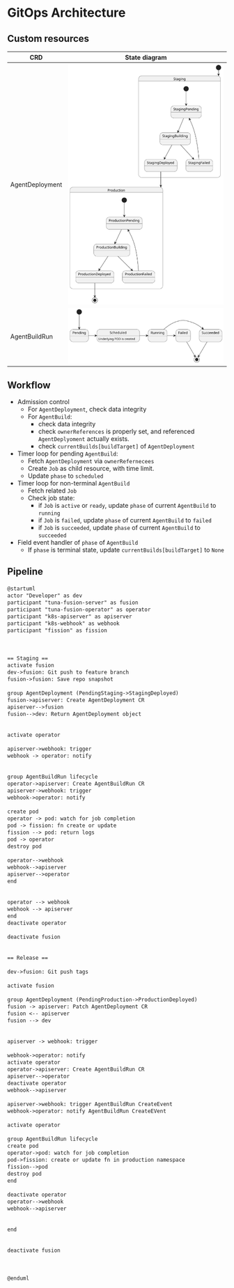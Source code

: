 # GitOps Architecture

## Custom resources

| CRD             | State diagram                                             |
|-----------------|-----------------------------------------------------------|
| AgentDeployment | ![Agent Deployment](./state_diagram/agent_deployment.svg) |
| AgentBuildRun   | ![AgentBuildRun](./state_diagram/agent_build_run.svg)     |


## Workflow

* Admission control
  * For `AgentDeployment`, check data integrity
  * For `AgentBuild`:
    * check data integrity
    * check `ownerReferences` is properly set, and referenced `AgentDeplyoment` actually exists.
    * check `currentBuilds[buildTarget]` of `AgentDeployment`
* Timer loop for pending `AgentBuild`:
  * Fetch `AgentDeployment` via `ownerRefernecees`
  * Create `Job` as child resource, with time limit.
  * Update `phase` to `scheduled`
* Timer loop for non-terminal `AgentBuild`
  * Fetch related `Job`
  * Check job state:
    * if `Job` is `active` or `ready`, update `phase` of current `AgentBuild` to `running`
    * if `Job` is `failed`, update `phase` of current `AgentBuild` to `failed`
    * if `Job` is `succeeded`, update `phase` of current `AgentBuild` to `succeeded`
* Field event handler of `phase` of `AgentBuild`
  * If `phase` is terminal state, update `currentBuilds[buildTarget]` to `None` 


## Pipeline

```plantuml
@startuml
actor "Developer" as dev
participant "tuna-fusion-server" as fusion
participant "tuna-fusion-operator" as operator
participant "k8s-apiserver" as apiserver
participant "k8s-webhook" as webhook
participant "fission" as fission
 
 
 
== Staging ==
activate fusion
dev->fusion: Git push to feature branch
fusion->fusion: Save repo snapshot

group AgentDeployment (PendingStaging->StagingDeployed)
fusion->apiserver: Create AgentDeployment CR
apiserver-->fusion
fusion-->dev: Return AgentDeployment object


activate operator

apiserver->webhook: trigger
webhook -> operator: notify


group AgentBuildRun lifecycle
operator->apiserver: Create AgentBuildRun CR
apiserver->webhook: trigger
webhook->operator: notify

create pod
operator -> pod: watch for job completion
pod -> fission: fn create or update
fission --> pod: return logs
pod -> operator
destroy pod

operator-->webhook
webhook-->apiserver
apiserver-->operator
end


operator --> webhook
webhook --> apiserver
end
deactivate operator

deactivate fusion


== Release ==

dev->fusion: Git push tags

activate fusion

group AgentDeployment (PendingProduction->ProductionDeployed)
fusion -> apiserver: Patch AgentDeployment CR
fusion <-- apiserver
fusion --> dev


apiserver -> webhook: trigger

webhook->operator: notify
activate operator
operator->apiserver: Create AgentBuildRun CR
apiserver-->operator
deactivate operator
webhook-->apiserver

apiserver->webhook: trigger AgentBuildRun CreateEvent
webhook->operator: notify AgentBuildRun CreateEVent

activate operator

group AgentBuildRun lifecycle
create pod
operator->pod: watch for job completion
pod->fission: create or update fn in production namespace
fission-->pod
destroy pod
end

deactivate operator
operator-->webhook
webhook-->apiserver


end


deactivate fusion



@enduml

```